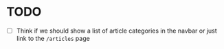 TODO
====

- [ ] Think if we should show a list of article categories in the navbar or just link to the `/articles` page
